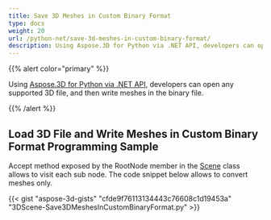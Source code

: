 ```yaml
---
title: Save 3D Meshes in Custom Binary Format
type: docs
weight: 20
url: /python-net/save-3d-meshes-in-custom-binary-format/
description: Using Aspose.3D for Python via .NET API, developers can open any supported 3D file, and then write meshes in the custom binary file.
---
```


{{% alert color="primary" %}}

Using [Aspose.3D for Python via .NET API](https://products.aspose.com/3d/python-net/), developers can open any supported 3D file, and then write meshes in the binary file.

{{% /alert %}}
## **Load 3D File and Write Meshes in Custom Binary Format Programming Sample**
Accept method exposed by the RootNode member in the [Scene](https://apireference.aspose.com/3d/python-net/aspose.threed/scene) class allows to visit each sub node. The code snippet below allows to convert meshes only.

{{< gist "aspose-3d-gists" "cfde9f76113134443c76608c1d19453a" "3DScene-Save3DMeshesInCustomBinaryFormat.py" >}}
